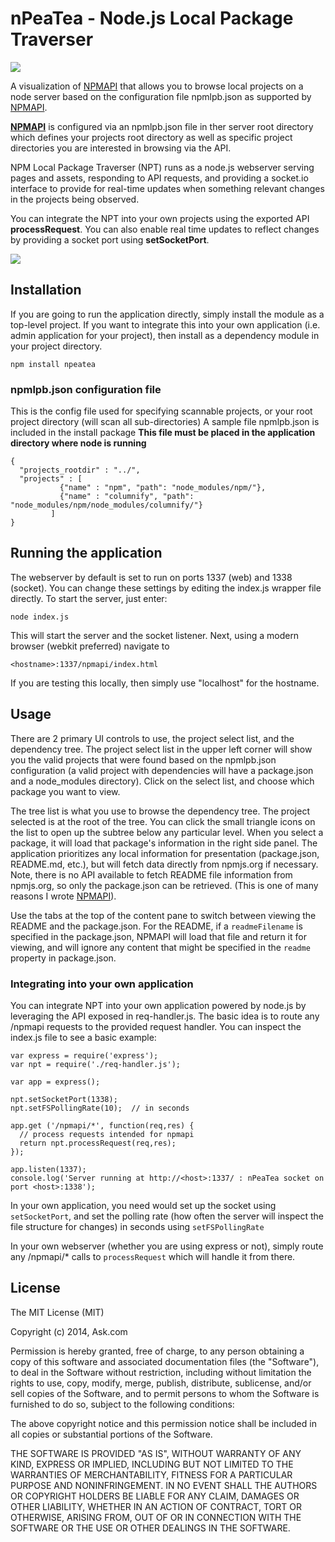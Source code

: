 nPeaTea - Node.js Local Package Traverser
=========================

[![](http://i57.tinypic.com/15q5aap.jpg)](https://github.com/timvracer/npeatea)

[NPMAPI]: https://www.npmjs.org/package/npmapi

A visualization of [NPMAPI] that allows you to browse local projects on a node server based on the configuration file
npmlpb.json as supported by [NPMAPI].  

**[NPMAPI]** is configured via an npmlpb.json file in ther server root directory which defines your projects root
directory as well as specific project directories you are interested in browsing via the API.  

NPM Local Package Traverser (NPT) runs as a node.js webserver serving pages and assets, responding to API requests, and providing a socket.io interface to provide
for real-time updates when something relevant changes in the projects being observed.  

You can integrate the NPT into your own projects using the exported API **processRequest**.  You can also enable real time updates
to reflect changes by providing a socket port using **setSocketPort**.


[![](http://i58.tinypic.com/65pnhf.jpg)](https://github.com/timvracer/npeatea)

## Installation 

If you are going to run the application directly, simply install the module as a top-level project.  If you want to integrate this into your own application (i.e. admin application for your project), then install as a dependency module in your project directory.  

```
npm install npeatea
```

### npmlpb.json configuration file

This is the config file used for specifying scannable projects, or your root project directory (will scan all sub-directories)
A sample file npmlpb.json is included in the install package
**This file must be placed in the application directory where node is running**
```
{
  "projects_rootdir" : "../", 
  "projects" : [         
           {"name" : "npm", "path": "node_modules/npm/"},
           {"name" : "columnify", "path": "node_modules/npm/node_modules/columnify/"}
         ]
}
```

## Running the application

The webserver by default is set to run on ports 1337 (web) and 1338 (socket).  You can change these settings by editing the index.js wrapper file directly.  To start the server, just enter:

```
node index.js
```

This will start the server and the socket listener.  Next, using a modern browser (webkit preferred) navigate to
```
<hostname>:1337/npmapi/index.html
```

If you are testing this locally, then simply use "localhost" for the hostname.  

## Usage

There are 2 primary UI controls to use, the project select list, and the dependency tree.  The project select list in the upper left corner will show you the valid projects that were found based on the npmlpb.json configuration (a valid project with dependencies will have a package.json and a node_modules directory).  Click on the select list, and choose which package you want to view.

The tree list is what you use to browse the dependency tree.  The project selected is at the root of the tree.  You can click the small triangle icons on the list to open up the subtree below any particular level.  When you select a package, it will load that package's information in the right side panel.  The application prioritizes any local information for presentation (package.json, README.md, etc.), but will fetch data directly from npmjs.org if necessary.  Note, there is no API available to fetch README file information from npmjs.org, so only the package.json can be retrieved.  (This is one of many reasons I wrote [NPMAPI]).

Use the tabs at the top of the content pane to switch between viewing the README and the package.json.  For the README, if a ```readmeFilename``` is specified in the package.json, NPMAPI will load that file and return it for viewing, and will ignore any content that might be specified in the ```readme``` property in package.json.


### Integrating into your own application

You can integrate NPT into your own application powered by node.js by leveraging the API exposed in req-handler.js.  The basic idea is to route any /npmapi requests to the provided request handler.  You can inspect the index.js file to see a basic example:
```
var express = require('express');
var npt = require('./req-handler.js');

var app = express();

npt.setSocketPort(1338);
npt.setFSPollingRate(10);  // in seconds

app.get ('/npmapi/*', function(req,res) {
  // process requests intended for npmapi
  return npt.processRequest(req,res);
});

app.listen(1337);
console.log('Server running at http://<host>:1337/ : nPeaTea socket on port <host>:1338');

```
In your own application, you need would set up the socket using ```setSocketPort```, and set the polling rate (how often the server will inspect the file structure for changes) in seconds using ```setFSPollingRate```

In your own webserver (whether you are using express or not), simply route any /npmapi/* calls to ```processRequest``` which will handle it from there.

## License

The MIT License (MIT)

Copyright (c) 2014, Ask.com

Permission is hereby granted, free of charge, to any person obtaining a copy
of this software and associated documentation files (the "Software"), to deal
in the Software without restriction, including without limitation the rights
to use, copy, modify, merge, publish, distribute, sublicense, and/or sell
copies of the Software, and to permit persons to whom the Software is
furnished to do so, subject to the following conditions:

The above copyright notice and this permission notice shall be included in
all copies or substantial portions of the Software.

THE SOFTWARE IS PROVIDED "AS IS", WITHOUT WARRANTY OF ANY KIND, EXPRESS OR
IMPLIED, INCLUDING BUT NOT LIMITED TO THE WARRANTIES OF MERCHANTABILITY,
FITNESS FOR A PARTICULAR PURPOSE AND NONINFRINGEMENT. IN NO EVENT SHALL THE
AUTHORS OR COPYRIGHT HOLDERS BE LIABLE FOR ANY CLAIM, DAMAGES OR OTHER
LIABILITY, WHETHER IN AN ACTION OF CONTRACT, TORT OR OTHERWISE, ARISING FROM,
OUT OF OR IN CONNECTION WITH THE SOFTWARE OR THE USE OR OTHER DEALINGS IN
THE SOFTWARE.





